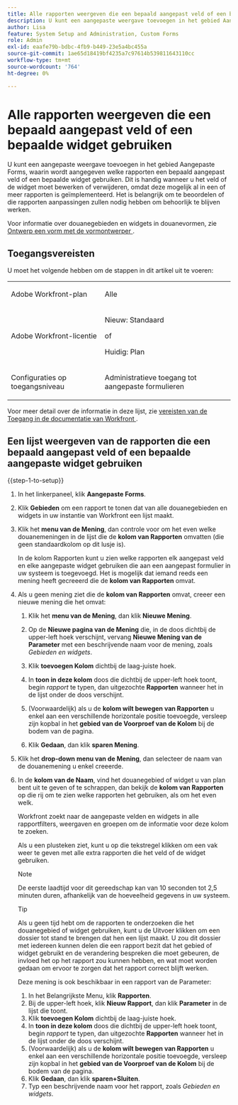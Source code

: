 ```yaml
---
title: Alle rapporten weergeven die een bepaald aangepast veld of een bepaalde widget gebruiken
description: U kunt een aangepaste weergave toevoegen in het gebied Aangepaste Forms, waarin wordt aangegeven welke rapporten een bepaald aangepast veld of een bepaalde widget gebruiken. Dit is handig wanneer u het veld of de widget moet bewerken of verwijderen, omdat deze mogelijk al in een of meer rapporten is geïmplementeerd. Het is belangrijk om te beoordelen of die rapporten aanpassingen zullen nodig hebben om behoorlijk te blijven werken.
author: Lisa
feature: System Setup and Administration, Custom Forms
role: Admin
exl-id: eaafe79b-bdbc-4fb9-b449-23e5a4bc455a
source-git-commit: 1ae65d18419bf4235a7c97614b539811643110cc
workflow-type: tm+mt
source-wordcount: '764'
ht-degree: 0%

---
```


# Alle rapporten weergeven die een bepaald aangepast veld of een bepaalde widget gebruiken

U kunt een aangepaste weergave toevoegen in het gebied Aangepaste Forms, waarin wordt aangegeven welke rapporten een bepaald aangepast veld of een bepaalde widget gebruiken. Dit is handig wanneer u het veld of de widget moet bewerken of verwijderen, omdat deze mogelijk al in een of meer rapporten is geïmplementeerd. Het is belangrijk om te beoordelen of die rapporten aanpassingen zullen nodig hebben om behoorlijk te blijven werken.

Voor informatie over douanegebieden en widgets in douanevormen, zie [ Ontwerp een vorm met de vormontwerper ](/help/quicksilver/administration-and-setup/customize-workfront/create-manage-custom-forms/form-designer/design-a-form/design-a-form.md).

## Toegangsvereisten

U moet het volgende hebben om de stappen in dit artikel uit te voeren:

<table style="table-layout:auto"> 
 <col> 
 <col> 
 <tbody> 
  <tr data-mc-conditions=""> 
   <td role="rowheader"> <p>Adobe Workfront-plan</p> </td> 
   <td>Alle</td> 
  </tr> 
  <tr> 
   <td role="rowheader">Adobe Workfront-licentie</td> 
   <td>
   <p>Nieuw: Standaard</p>
   <p>of</p>
   <p>Huidig: Plan</p></td>
  </tr> 
  <tr data-mc-conditions=""> 
   <td role="rowheader">Configuraties op toegangsniveau</td> 
   <td> <p>Administratieve toegang tot aangepaste formulieren</p> </td> 
  </tr> 
 </tbody> 
</table>

Voor meer detail over de informatie in deze lijst, zie [ vereisten van de Toegang in de documentatie van Workfront ](/help/quicksilver/administration-and-setup/add-users/access-levels-and-object-permissions/access-level-requirements-in-documentation.md).

## Een lijst weergeven van de rapporten die een bepaald aangepast veld of een bepaalde aangepaste widget gebruiken

{{step-1-to-setup}}

1. In het linkerpaneel, klik **Aangepaste Forms**.
1. Klik **Gebieden** om een rapport te tonen dat van alle douanegebieden en widgets in uw instantie van Workfront een lijst maakt.

1. Klik het **menu van de Mening**, dan controle voor om het even welke douanemeningen in de lijst die de **kolom van Rapporten** omvatten (die geen standaardkolom op dit lusje is).

   In de kolom Rapporten kunt u zien welke rapporten elk aangepast veld en elke aangepaste widget gebruiken die aan een aangepast formulier in uw systeem is toegevoegd. Het is mogelijk dat iemand reeds een mening heeft gecreeerd die de **kolom van Rapporten** omvat.

1. Als u geen mening ziet die de **kolom van Rapporten** omvat, creeer een nieuwe mening die het omvat:

   1. Klik het **menu van de Mening**, dan klik **Nieuwe Mening**.

   1. Op de **Nieuwe pagina van de Mening** die, in de doos dichtbij de upper-left hoek verschijnt, vervang **Nieuwe Mening van de Parameter** met een beschrijvende naam voor de mening, zoals *Gebieden en widgets*.

   1. Klik **toevoegen Kolom** dichtbij de laag-juiste hoek.
   1. In **toon in deze kolom** doos die dichtbij de upper-left hoek toont, begin *rapport* te typen, dan uitgezochte **Rapporten** wanneer het in de lijst onder de doos verschijnt.

   1. (Voorwaardelijk) als u de **kolom wilt bewegen van Rapporten** u enkel aan een verschillende horizontale positie toevoegde, versleep zijn kopbal in het **gebied van de Voorproef van de Kolom** bij de bodem van de pagina.

   1. Klik **Gedaan**, dan klik **sparen Mening**.

1. Klik het **drop-down menu van de Mening**, dan selecteer de naam van de douanemening u enkel creeerde.
1. In de **kolom van de Naam**, vind het douanegebied of widget u van plan bent uit te geven of te schrappen, dan bekijk de **kolom van Rapporten** op die rij om te zien welke rapporten het gebruiken, als om het even welk.

   Workfront zoekt naar de aangepaste velden en widgets in alle rapportfilters, weergaven en groepen om de informatie voor deze kolom te zoeken.

   Als u een plusteken ziet, kunt u op die tekstregel klikken om een vak weer te geven met alle extra rapporten die het veld of de widget gebruiken.

   >[!NOTE]
   >
   >De eerste laadtijd voor dit gereedschap kan van 10 seconden tot 2,5 minuten duren, afhankelijk van de hoeveelheid gegevens in uw systeem.

   >[!TIP]
   >
   >Als u geen tijd hebt om de rapporten te onderzoeken die het douanegebied of widget gebruiken, kunt u de Uitvoer klikken om een dossier tot stand te brengen dat hen een lijst maakt. U zou dit dossier met iedereen kunnen delen die een rapport bezit dat het gebied of widget gebruikt en de verandering bespreken die moet gebeuren, de invloed het op het rapport zou kunnen hebben, en wat moet worden gedaan om ervoor te zorgen dat het rapport correct blijft werken.
   >
   >Deze mening is ook beschikbaar in een rapport van de Parameter:
   >      
   > 1. In het Belangrijkste Menu, klik **Rapporten**.
   > 1. Bij de upper-left hoek, klik **Nieuw Rapport**, dan klik **Parameter** in de lijst die toont.
   > 1. Klik **toevoegen Kolom** dichtbij de laag-juiste hoek.
   > 1. In **toon in deze kolom** doos die dichtbij de upper-left hoek toont, begin *rapport* te typen, dan uitgezochte **Rapporten** wanneer het in de lijst onder de doos verschijnt.
   > 1. (Voorwaardelijk) als u de **kolom wilt bewegen van Rapporten** u enkel aan een verschillende horizontale positie toevoegde, versleep zijn kopbal in het **gebied van de Voorproef van de Kolom** bij de bodem van de pagina.
   > 1. Klik **Gedaan**, dan klik **sparen+Sluiten**.
   > 1. Typ een beschrijvende naam voor het rapport, zoals *Gebieden en widgets*.

